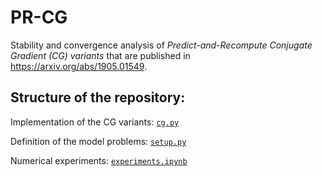 # PR-CG
Stability and convergence analysis of *Predict-and-Recompute Conjugate Gradient (CG) variants* that are published in https://arxiv.org/abs/1905.01549.

## Structure of the repository:

Implementation of the CG variants: [`cg.py`](cg.py)

Definition of the model problems: [`setup.py`](setup.py)

Numerical experiments: [`experiments.ipynb`](experiments.ipynb)